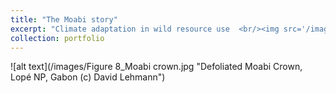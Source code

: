 ```yaml
---
title: "The Moabi story"
excerpt: "Climate adaptation in wild resource use  <br/><img src='/images/gabon4.png'>"
collection: portfolio
---
```



![alt text](/images/Figure 8_Moabi crown.jpg "Defoliated Moabi Crown, Lopé NP, Gabon (c) David Lehmann")




